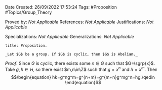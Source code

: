 <div class="topSpace"></div>

Date Created: 26/09/2022 17:53:24
Tags: #Proposition #Topics/Group_Theory

Proved by: _Not Applicable_
References: _Not Applicable_
Justifications: _Not Applicable_

Specializations: _Not Applicable_
Generalizations: _Not Applicable_

``` ad-Proposition
title: Proposition.

_Let $G$ be a group. If $G$ is cyclic, then $G$ is Abelian._

```

_Proof_. Since $G$ is cyclic, there exists some $x\in G$ such that $G=\sgrp{x}$. Take $g,h\in H$, so there exist $m,n\in\Z$ such that $g=x^n$ and $h=x^m$. Then
$$\begin{equation}
    hk=g^ng^m=g^{n+m}=g^{m+n}g^mg^n=hg.\qedin
\end{equation}$$
